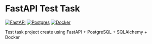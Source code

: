 # FastAPI Test Task
[![FastAPI](https://img.shields.io/badge/FastAPI-005571?style=for-the-badge&logo=fastapi)](https://github.com/tiangolo/fastapi)
[![Postgres](https://img.shields.io/badge/postgres-%23316192.svg?style=for-the-badge&logo=postgresql&logoColor=white)](https://github.com/postgres/postgres)
[![Docker](https://img.shields.io/badge/docker-%230db7ed.svg?style=for-the-badge&logo=docker&logoColor=white)]()

Test task project create using FastAPI + PostgreSQL + SQLAlchemy + Docker

